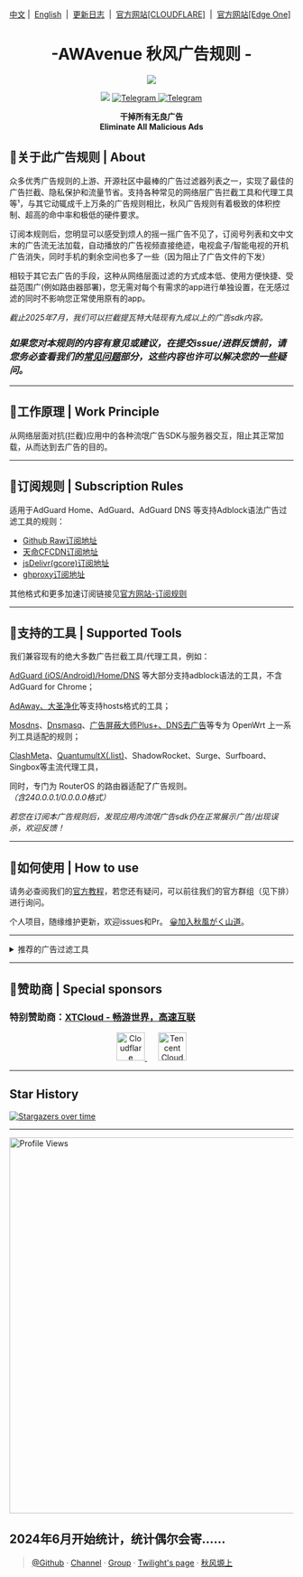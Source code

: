 <div align="left">
<a href="/README.md">中文</a>&nbsp;|&nbsp;
<a href="/assets/README_en-US.md">English</a> &nbsp;|&nbsp;
<a href="/assets/README_Update.md">更新日志</a> &nbsp;|&nbsp;
<a href="https://awavenue.top/?source=GitHub">官方网站[CLOUDFLARE]</a> &nbsp;|&nbsp;
<a href="https://doc.awads.cc/?source=GitHub">官方网站[Edge One]</a> 
</div>


<h1 align="center">-AWAvenue 秋风广告规则 -</h1>

<p align="center">
   <img src="https://img.jsdelivr.com/raw.githubusercontent.com/TG-Twilight/AWAvenue-Ads-Rule/main/assets/assets.png">
</p>
<p align="center">
 <img src="https://img.shields.io/github/stars/TG-Twilight/AWAvenue-Ads-Rule?style=for-the-badge&colorA=FFEBEB&colorB=FFD9DC&logo=github&logoColor=black">
  <a href="https://t.me/AWAvenueAdsRule">
    <img src="https://img.shields.io/badge/dynamic/json?style=for-the-badge&colorA=DAE9FC&colorB=056DE8&label=%E9%A2%91%E9%81%93&logo=telegram&query=%24.data.totalSubs&url=https%3A%2F%2Fapi.spencerwoo.com%2Fsubstats%2F%3Fsource%3Dtelegram%26queryKey%3DAWAvenueAdsRule" alt="Telegram">
  </a>
  <a href="https://t.me/AWAvenueAdsChat">
    <img src="https://img.shields.io/badge/dynamic/json?style=for-the-badge&colorA=DAE9FC&colorB=056DE8&label=%E7%BE%A4%E8%81%8A&logo=telegram&query=%24.data.totalSubs&url=https%3A%2F%2Fapi.spencerwoo.com%2Fsubstats%2F%3Fsource%3Dtelegram%26queryKey%3DAWAvenueAdsChat" alt="Telegram">
  </a>
</p>


<p align="center"><b>干掉所有无良广告<br>Eliminate All Malicious Ads</b></p>

## 🍁关于此广告规则 | About

众多优秀广告规则的上游、开源社区中最棒的广告过滤器列表之一，实现了最佳的广告拦截、隐私保护和流量节省。支持各种常见的网络层广告拦截工具和代理工具等¹，与其它动辄成千上万条的广告规则相比，秋风广告规则有着极致的体积控制、超高的命中率和极低的硬件要求。

订阅本规则后，您明显可以感受到烦人的摇一摇广告不见了，订阅号列表和文中文末的广告流无法加载，自动播放的广告视频直接绝迹，电视盒子/智能电视的开机广告消失，同时手机的剩余空间也多了一些（因为阻止了广告文件的下发）

相较于其它去广告的手段，这种从网络层面过滤的方式成本低、使用方便快捷、受益范围广(例如路由器部署)，您无需对每个有需求的app进行单独设置，在无感过滤的同时不影响您正常使用原有的app。

*截止2025年7月，我们可以拦截提瓦特大陆现有九成以上的广告sdk内容。*

### *如果您对本规则的内容有意见或建议，在提交issue/进群反馈前，请您务必查看我们的[常见问题](https://awavenue.top/Knowledge.html#%E5%B8%B8%E8%A7%81%E9%97%AE%E9%A2%98-%E4%B8%8E%E7%AD%94%E7%96%91)部分，这些内容也许可以解决您的一些疑问。*

---

## 🍁工作原理 | Work Principle

从网络层面对抗(拦截)应用中的各种流氓广告SDK与服务器交互，阻止其正常加载，从而达到去广告的目的。<br />

---

## 🍁订阅规则 | Subscription Rules

适用于AdGuard Home、AdGuard、AdGuard DNS 等支持Adblock语法广告过滤工具的规则：

- [Github Raw订阅地址](https://raw.githubusercontent.com/TG-Twilight/AWAvenue-Ads-Rule/main/AWAvenue-Ads-Rule.txt)
- [天命CFCDN订阅地址](https://github.boki.moe/https://raw.githubusercontent.com/TG-Twilight/AWAvenue-Ads-Rule/main/AWAvenue-Ads-Rule.txt)
- [jsDelivr(gcore)订阅地址](https://gcore.jsdelivr.net/gh/TG-Twilight/AWAvenue-Ads-Rule@main/AWAvenue-Ads-Rule.txt)
- [ghproxy订阅地址](https://ghfast.top/https://raw.githubusercontent.com/TG-Twilight/AWAvenue-Ads-Rule/main/AWAvenue-Ads-Rule.txt)

其他格式和更多加速订阅链接见[官方网站-订阅规则](https://awavenue.top/Sub.html)

---

## 🍁支持的工具 | Supported Tools

我们兼容现有的绝大多数广告拦截工具/代理工具，例如：

[AdGuard (iOS/Android)/Home/DNS](https://awavenue.top/Sub.html#adguard-ios-android-home-dns-%E8%AE%A2%E9%98%85%E9%93%BE%E6%8E%A5) 等大部分支持adblock语法的工具，不含AdGuard for Chrome；

[AdAway、大圣净化](https://awavenue.top/Sub.html#hosts-%E8%AE%A2%E9%98%85%E9%93%BE%E6%8E%A5)等支持hosts格式的工具；

[Mosdns](https://awavenue.top/Sub.html#hosts-%E8%AE%A2%E9%98%85%E9%93%BE%E6%8E%A5:~:text=%E6%8E%A5%EF%BC%88.list%E6%A0%BC%E5%BC%8F%EF%BC%89-,Mosdns%20V5%20%E8%AE%A2%E9%98%85%E9%93%BE%E6%8E%A5,-AdClose%20rule%E6%A0%BC%E5%BC%8F)、[Dnsmasq](https://awavenue.top/Sub.html#hosts-%E8%AE%A2%E9%98%85%E9%93%BE%E6%8E%A5:~:text=Dnsmasq%E6%A0%BC%E5%BC%8F%E8%AE%A2%E9%98%85%E9%93%BE%E6%8E%A5%EF%BC%88.conf%E6%A0%BC%E5%BC%8F%EF%BC%89)、[广告屏蔽大师Plus+、DNS去广告](https://awavenue.top/Sub.html#hosts-%E8%AE%A2%E9%98%85%E9%93%BE%E6%8E%A5)等专为 OpenWrt 上一系列工具适配的规则；

[ClashMeta](https://awavenue.top/Sub.html#clash-%E8%A7%84%E5%88%99%E8%AE%A2%E9%98%85%E9%93%BE%E6%8E%A5)、[QuantumultX(.list)](https://awavenue.top/Sub.html#clash-%E8%A7%84%E5%88%99%E8%AE%A2%E9%98%85%E9%93%BE%E6%8E%A5:~:text=QuantumultX%20%E8%AE%A2%E9%98%85%E9%93%BE%E6%8E%A5%EF%BC%88.list%E6%A0%BC%E5%BC%8F%EF%BC%89)、ShadowRocket、Surge、Surfboard、Singbox等主流代理工具，

同时，专门为 RouterOS 的路由器适配了广告规则。  *（含240.0.0.1/0.0.0.0格式）*

 *若您在订阅本广告规则后，发现应用内流氓广告sdk仍在正常展示广告/出现误杀，欢迎反馈！*

---

## 🍁如何使用 | How to use

请务必查阅我们的[官方教程](https://awavenue.top/Knowledge.html)，若您还有疑问，可以前往我们的官方群组（见下排）进行询问。

个人项目，随缘维护更新，欢迎issues和Pr。   [😀加入秋風がく山道](https://t.me/AWAvenueAdsChat)。

---

<details>
  <summary>推荐的广告过滤工具</summary>

- [AdGuard Home](https://github.com/AdguardTeam/AdGuardHome)    *安装在路由器，广告过滤工具较为理想的工作位置*，目前，秋风广告规则已加入AdGuard官方列表，你可以直接在 “从列表中选择” 订阅！

- [AdGuard](https://adguard.com/)    *多端使用，支持Android、Windows、Mac、iOS*

- [AdAway](https://adaway.org/)    *AdAway 是一款使用 hosts 文件的 Android 开源广告拦截器。*

- [AdGuard DNS](https://adguard-dns.io/en/welcome.html)    *直接使用自定义的DNS服务器，目前，秋风广告规则已加入AdGuard官方列表，你可以直接在AdGuard DNS Filters中订阅！*

- [AdGuard Home For Magisk](https://github.com/twoone-3/AdGuardHomeForMagisk)   *AdGuard Home的Magisk版本*

- [AdClose（Xposed module）](https://github.com/zjyzip/AdClose)    *Xposed模块，可以通过hook拦截常见广告，内置秋风广告规则，感谢@zjyzip*

- [geosite (@elysias123分支)](https://github.com/elysias123/geosite) *适用于 V2Ray、Xray-core、mihomo、hysteria、Trojan-Go、leaf 的路由规则资源文件，已加入秋风广告规则分类*

</details>

---

## 🍁赞助商 | Special sponsors

### 特别赞助商：[XTCloud - 畅游世界，高速互联](https://cloud.xtyun.top/register?code=M1w4rjdl)

<p align="center">
  <a href="https://www.cloudflare.com/" target="_blank">
    <img src="https://raw.githubusercontent.com/TG-Twilight/AWAvenue-Ads-Rule/refs/heads/main/assets/logo/CLOUDFLARE/CF_logo_stacked_whitetype.svg" alt="Cloudflare" height="50">
  </a>
  &nbsp;&nbsp;&nbsp;&nbsp;
  <a href="https://edgeone.ai/zh?from=github" target="_blank">
    <img src="https://raw.githubusercontent.com/TG-Twilight/AWAvenue-Ads-Rule/refs/heads/main/assets/logo/Tencent/tencentcloud-color.svg" alt="Tencent Cloud" height="50">
  </a>
</p>

---

## Star History

[![Stargazers over time](https://starchart.cc/TG-Twilight/AWAvenue-Ads-Rule.svg?variant=adaptive)](https://starchart.cc/TG-Twilight/AWAvenue-Ads-Rule)

---
<p align="left">
  <img src="https://count.getloli.com/get/@TG-Twiligh?theme=booru-helltaker" alt="Profile Views" width="666"/>
</p>

2024年6月开始统计，统计偶尔会寄......
---

> [@Github](https://github.com/TG-Twilight/AWAvenue-Ads-Rule) · [Channel](https://t.me/AWAvenueAdsRule) · [Group](https://t.me/AWAvenueAdsChat) · [Twilight's page](https://zyc.su/) · [秋风塬上](https://awads.cc/)
